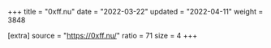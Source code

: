 +++
title = "0xff.nu"
date = "2022-03-22"
updated = "2022-04-11"
weight = 3848

[extra]
source = "https://0xff.nu/"
ratio = 71
size = 4
+++
